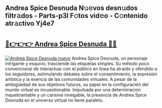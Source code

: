## Andrea Spice Desnuda N𝚞𝚎vos desn𝚞dos filtr𝚊dos - Parts-p3l F𝚘tos vid𝚎o - C𝚘ntenido atr𝚊ctivo Yj4e7

# <h2><a href="http://mb21fp2.tromn.icu/?c=Andrea+Spice+Desnuda">🔗👉👉👉 Andrea Spice Desnuda 🔗🔗</a></h2>

[![Andrea Spice Desnuda nuevo](https://i.imgur.com/pEAQMta.gif)](http://mb21fp2.tromn.icu/?c=Andrea+Spice+Desnuda)
Andrea Spice Desnuda, un personaje intrigante y esquivo, trasciende las etiquetas simples. Su método poco convencional de interactuar con el público en línea ha atraído y ofendido a los seguidores, estimulando debates sobre el consentimiento, la expresión artística y la esencia de las comunidades virtuales. A pesar de la ambigüedad de sus objetivos futuros, su papel en la configuración del mundo virtual es incuestionable. Impulsada por una determinación inquebrantable y un carisma innegable, la presencia de Andrea Spice Desnuda en el universo virtual no tiene paralelo.
